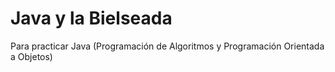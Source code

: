 # Java y la Bielseada
Para practicar Java (Programación de Algoritmos y Programación Orientada a Objetos)

